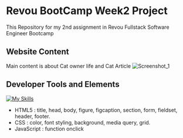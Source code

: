 # Revou BootCamp Week2 Project

This Repository for my 2nd assignment in Revou Fullstack Software Engineer Bootcamp

## Website Content

Main content is about Cat owner life and Cat Article
![Screenshot_1](https://github.com/RevoU-FSSE-2/week-2-RPrasetyoB/assets/129088807/2709f8bf-a5d0-4969-8e64-b11d034363fc)

## Developer Tools and Elements
[![My Skills](https://skills.thijs.gg/icons?i=html,css,js)](https://skills.thijs.gg)
- HTML5      : title, head, body, figure, figcaption, section, form, fieldset, header, footer.
- CSS        : color, font styling, background, media query, grid.
- JavaScript : function onclick
